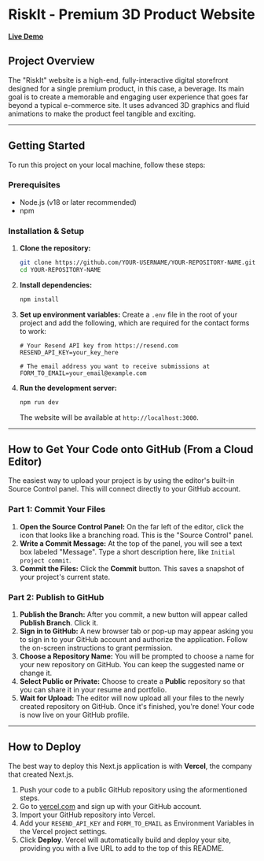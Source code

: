 
# RiskIt - Premium 3D Product Website

[**Live Demo**](https://your-deployment-link-here.com)

## Project Overview

The "RiskIt" website is a high-end, fully-interactive digital storefront designed for a single premium product, in this case, a beverage. Its main goal is to create a memorable and engaging user experience that goes far beyond a typical e-commerce site. It uses advanced 3D graphics and fluid animations to make the product feel tangible and exciting.

---

## Getting Started

To run this project on your local machine, follow these steps:

### Prerequisites

*   Node.js (v18 or later recommended)
*   npm

### Installation & Setup

1.  **Clone the repository:**
    ```bash
    git clone https://github.com/YOUR-USERNAME/YOUR-REPOSITORY-NAME.git
    cd YOUR-REPOSITORY-NAME
    ```

2.  **Install dependencies:**
    ```bash
    npm install
    ```

3.  **Set up environment variables:**
    Create a `.env` file in the root of your project and add the following, which are required for the contact forms to work:
    ```
    # Your Resend API key from https://resend.com
    RESEND_API_KEY=your_key_here
    
    # The email address you want to receive submissions at
    FORM_TO_EMAIL=your_email@example.com
    ```

4.  **Run the development server:**
    ```bash
    npm run dev
    ```
    The website will be available at `http://localhost:3000`.

---

## How to Get Your Code onto GitHub (From a Cloud Editor)

The easiest way to upload your project is by using the editor's built-in Source Control panel. This will connect directly to your GitHub account.

### **Part 1: Commit Your Files**

1.  **Open the Source Control Panel:** On the far left of the editor, click the icon that looks like a branching road. This is the "Source Control" panel.
2.  **Write a Commit Message:** At the top of the panel, you will see a text box labeled "Message". Type a short description here, like `Initial project commit`.
3.  **Commit the Files:** Click the **Commit** button. This saves a snapshot of your project's current state.

### **Part 2: Publish to GitHub**

1.  **Publish the Branch:** After you commit, a new button will appear called **Publish Branch**. Click it.
2.  **Sign in to GitHub:** A new browser tab or pop-up may appear asking you to sign in to your GitHub account and authorize the application. Follow the on-screen instructions to grant permission.
3.  **Choose a Repository Name:** You will be prompted to choose a name for your new repository on GitHub. You can keep the suggested name or change it.
4.  **Select Public or Private:** Choose to create a **Public** repository so that you can share it in your resume and portfolio.
5.  **Wait for Upload:** The editor will now upload all your files to the newly created repository on GitHub. Once it's finished, you're done! Your code is now live on your GitHub profile.

---

## How to Deploy

The best way to deploy this Next.js application is with **Vercel**, the company that created Next.js.

1.  Push your code to a public GitHub repository using the aformentioned steps.
2.  Go to [vercel.com](https://vercel.com/) and sign up with your GitHub account.
3.  Import your GitHub repository into Vercel.
4.  Add your `RESEND_API_KEY` and `FORM_TO_EMAIL` as Environment Variables in the Vercel project settings.
5.  Click **Deploy**. Vercel will automatically build and deploy your site, providing you with a live URL to add to the top of this README.
